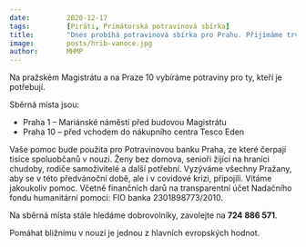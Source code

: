 ```yaml
---
date:         2020-12-17
tags:         [Piráti, Primátorská potravinová sbírka]
title:        "Dnes probíhá potravinová sbírka pro Prahu. Přijímáme trvanlivé potraviny, hygienické potřeby pro ženy, drogistické zboží i dětské pleny"
image: 	      posts/hrib-vanoce.jpg
author:       MHMP
---
```

 
Na pražském Magistrátu a na Praze 10 vybíráme potraviny pro ty, kteří je potřebují. 

Sběrná místa jsou:

* Praha 1 – Mariánské náměstí před budovou Magistrátu
* Praha 10 – před vchodem do nákupního centra Tesco Eden

Vaše pomoc bude použita pro Potravinovou banku Praha, ze které čerpají tisíce spoluobčanů v nouzi. Ženy bez domova, senioři žijící na hranici chudoby, rodiče samoživitelé a další potřební.
Vyzýváme všechny Pražany, aby se v této předvánoční době, ale i v covidové krizi, připojili. Vítáme jakoukoliv pomoc. Včetně finančních darů na transparentní účet Nadačního fondu humanitární pomoci: FIO banka 2301898773/2010.

Na sběrná místa stále hledáme dobrovolníky, zavolejte na **724 886 571**.

Pomáhat bližnímu v nouzi je jednou z hlavních evropských hodnot.
